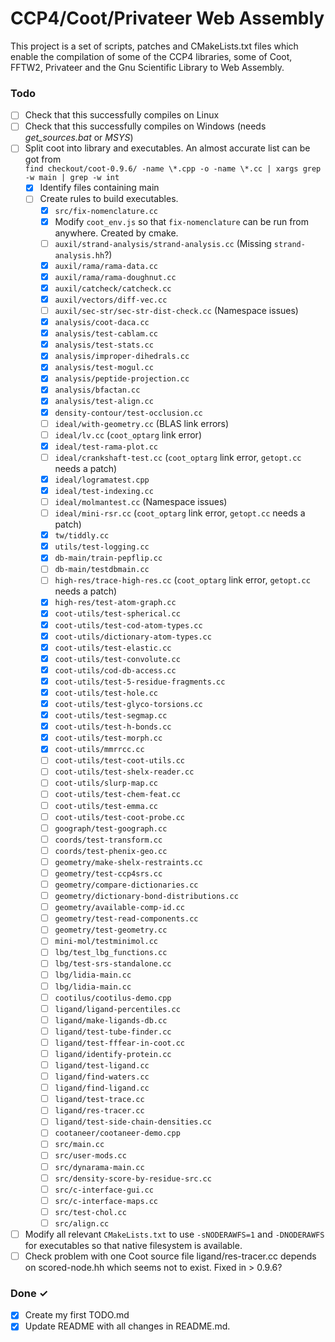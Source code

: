 # CCP4/Coot/Privateer Web Assembly
This project is a set of scripts, patches and CMakeLists.txt files which enable the compilation of some of the CCP4 libraries, some of Coot, FFTW2, Privateer and the Gnu Scientific Library to Web Assembly.

### Todo

- [ ] Check that this successfully compiles on Linux
- [ ] Check that this successfully compiles on Windows (needs *get_sources.bat* or *MSYS*)
- [ ] Split coot into library and executables. An almost accurate list can be got from  
    `find checkout/coot-0.9.6/ -name \*.cpp -o -name \*.cc | xargs grep -w main | grep -w int`
  - [x] Identify files containing main
  - [ ] Create rules to build executables.
    - [x] `src/fix-nomenclature.cc`
    - [x] Modify `coot_env.js` so that `fix-nomenclature` can be run from anywhere. Created by cmake.
    - [ ] `auxil/strand-analysis/strand-analysis.cc` (Missing `strand-analysis.hh`?)
    - [x] `auxil/rama/rama-data.cc`
    - [x] `auxil/rama/rama-doughnut.cc`
    - [x] `auxil/catcheck/catcheck.cc`
    - [x] `auxil/vectors/diff-vec.cc`
    - [ ] `auxil/sec-str/sec-str-dist-check.cc` (Namespace issues)
    - [x] `analysis/coot-daca.cc`
    - [x] `analysis/test-cablam.cc`
    - [x] `analysis/test-stats.cc`
    - [x] `analysis/improper-dihedrals.cc`
    - [x] `analysis/test-mogul.cc`
    - [x] `analysis/peptide-projection.cc`
    - [x] `analysis/bfactan.cc`
    - [x] `analysis/test-align.cc`
    - [x] `density-contour/test-occlusion.cc`
    - [ ] `ideal/with-geometry.cc` (BLAS link errors)
    - [ ] `ideal/lv.cc` (`coot_optarg` link error)
    - [x] `ideal/test-rama-plot.cc`
    - [ ] `ideal/crankshaft-test.cc` (`coot_optarg` link error, `getopt.cc` needs a patch)
    - [x] `ideal/logramatest.cpp`
    - [x] `ideal/test-indexing.cc`
    - [ ] `ideal/molmantest.cc` (Namespace issues)
    - [ ] `ideal/mini-rsr.cc` (`coot_optarg` link error, `getopt.cc` needs a patch)
    - [x] `tw/tiddly.cc`
    - [x] `utils/test-logging.cc`
    - [x] `db-main/train-pepflip.cc`
    - [ ] `db-main/testdbmain.cc`
    - [ ] `high-res/trace-high-res.cc` (`coot_optarg` link error, `getopt.cc` needs a patch)
    - [x] `high-res/test-atom-graph.cc`
    - [x] `coot-utils/test-spherical.cc`
    - [x] `coot-utils/test-cod-atom-types.cc`
    - [x] `coot-utils/dictionary-atom-types.cc`
    - [x] `coot-utils/test-elastic.cc`
    - [x] `coot-utils/test-convolute.cc`
    - [x] `coot-utils/cod-db-access.cc`
    - [x] `coot-utils/test-5-residue-fragments.cc`
    - [x] `coot-utils/test-hole.cc`
    - [x] `coot-utils/test-glyco-torsions.cc`
    - [x] `coot-utils/test-segmap.cc`
    - [x] `coot-utils/test-h-bonds.cc`
    - [x] `coot-utils/test-morph.cc`
    - [x] `coot-utils/mmrrcc.cc`
    - [ ] `coot-utils/test-coot-utils.cc`
    - [ ] `coot-utils/test-shelx-reader.cc`
    - [ ] `coot-utils/slurp-map.cc`
    - [ ] `coot-utils/test-chem-feat.cc`
    - [ ] `coot-utils/test-emma.cc`
    - [ ] `coot-utils/test-coot-probe.cc`
    - [ ] `goograph/test-goograph.cc`
    - [ ] `coords/test-transform.cc`
    - [ ] `coords/test-phenix-geo.cc`
    - [ ] `geometry/make-shelx-restraints.cc`
    - [ ] `geometry/test-ccp4srs.cc`
    - [ ] `geometry/compare-dictionaries.cc`
    - [ ] `geometry/dictionary-bond-distributions.cc`
    - [ ] `geometry/available-comp-id.cc`
    - [ ] `geometry/test-read-components.cc`
    - [ ] `geometry/test-geometry.cc`
    - [ ] `mini-mol/testminimol.cc`
    - [ ] `lbg/test_lbg_functions.cc`
    - [ ] `lbg/test-srs-standalone.cc`
    - [ ] `lbg/lidia-main.cc`
    - [ ] `lbg/lidia-main.cc`
    - [ ] `cootilus/cootilus-demo.cpp`
    - [ ] `ligand/ligand-percentiles.cc`
    - [ ] `ligand/make-ligands-db.cc`
    - [ ] `ligand/test-tube-finder.cc`
    - [ ] `ligand/test-fffear-in-coot.cc`
    - [ ] `ligand/identify-protein.cc`
    - [ ] `ligand/test-ligand.cc`
    - [ ] `ligand/find-waters.cc`
    - [ ] `ligand/find-ligand.cc`
    - [ ] `ligand/test-trace.cc`
    - [ ] `ligand/res-tracer.cc`
    - [ ] `ligand/test-side-chain-densities.cc`
    - [ ] `cootaneer/cootaneer-demo.cpp`
    - [ ] `src/main.cc`
    - [ ] `src/user-mods.cc`
    - [ ] `src/dynarama-main.cc`
    - [ ] `src/density-score-by-residue-src.cc`
    - [ ] `src/c-interface-gui.cc`
    - [ ] `src/c-interface-maps.cc`
    - [ ] `src/test-chol.cc`
    - [ ] `src/align.cc`
- [ ] Modify all relevant `CMakeLists.txt` to use `-sNODERAWFS=1` and `-DNODERAWFS` for executables so that native filesystem is available.
- [ ] Check problem with one Coot source file ligand/res-tracer.cc depends on scored-node.hh which seems not to exist. Fixed in > 0.9.6?
### Done ✓

- [x] Create my first TODO.md  
- [x] Update README with all changes in README.md.
